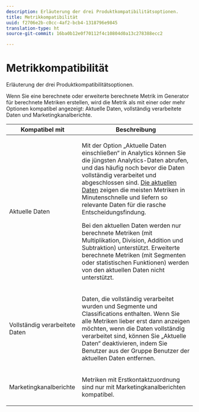 ```yaml
---
description: Erläuterung der drei Produktkompatibilitätsoptionen.
title: Metrikkompatibilität
uuid: f2706e2b-c0cc-4af2-bcb4-1318796e9845
translation-type: ht
source-git-commit: 16ba0b12e0f70112f4c10804d0a13c278388ecc2

---
```



# Metrikkompatibilität

Erläuterung der drei Produktkompatibilitätsoptionen.

Wenn Sie eine berechnete oder erweiterte berechnete Metrik im Generator für berechnete Metriken erstellen, wird die Metrik als mit einer oder mehr Optionen kompatibel angezeigt: Aktuelle Daten, vollständig verarbeitete Daten und Marketingkanalberichte.

<table id="table_DF7F6D55467B4B76AC34026465D44F7A"> 
 <thead> 
  <tr> 
   <th colname="col1" class="entry"> Kompatibel mit </th> 
   <th colname="col2" class="entry"> Beschreibung </th> 
  </tr>
 </thead>
 <tbody> 
  <tr> 
   <td colname="col1"> Aktuelle Daten </td> 
   <td colname="col2"> <p>Mit der Option „Aktuelle Daten einschließen“ in Analytics können Sie die jüngsten Analytics-Daten abrufen, und das häufig noch bevor die Daten vollständig verarbeitet und abgeschlossen sind. <a href="https://marketing.adobe.com/resources/help/de_DE/reference/data_latency.html"  > Die aktuellen Daten</a> zeigen die meisten Metriken in Minutenschnelle und liefern so relevante Daten für die rasche Entscheidungsfindung. </p> <p>Bei den aktuellen Daten werden nur berechnete Metriken (mit Multiplikation, Division, Addition und Subtraktion) unterstützt. Erweiterte berechnete Metriken (mit Segmenten oder statistischen Funktionen) werden von den aktuellen Daten nicht unterstützt. </p> </td> 
  </tr> 
  <tr> 
   <td colname="col1"> Vollständig verarbeitete Daten </td> 
   <td colname="col2"> <p>Daten, die vollständig verarbeitet wurden und Segmente und Classifications enthalten. Wenn Sie alle Metriken lieber erst dann anzeigen möchten, wenn die Daten vollständig verarbeitet sind, können Sie „Aktuelle Daten“ deaktivieren, indem Sie Benutzer aus der Gruppe Benutzer der aktuellen Daten entfernen. </p> </td> 
  </tr> 
  <tr> 
   <td colname="col1"> Marketingkanalberichte </td> 
   <td colname="col2"> <p>Metriken mit Erstkontaktzuordnung sind nur mit Marketingkanalberichten kompatibel. </p> </td> 
  </tr> 
 </tbody> 
</table>

